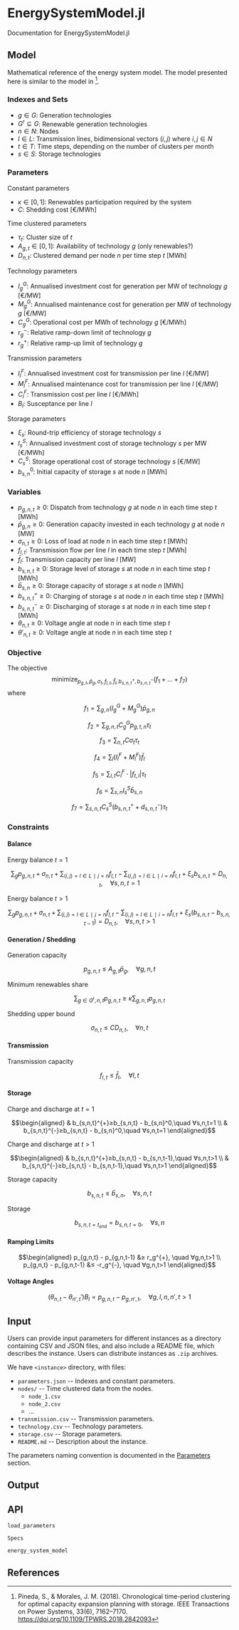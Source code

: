 # EnergySystemModel.jl
Documentation for EnergySystemModel.jl


## Model
Mathematical reference of the energy system model. The model presented here is similar to the model in [^1].

### Indexes and Sets
*  $g∈G$: Generation technologies
*  $G^r⊆G$: Renewable generation technologies
*  $n∈N$: Nodes
*  $l∈L$: Transmission lines, bidimensional vectors $(i,j)$ where $i,j∈N$
*  $t∈T$: Time steps, depending on the number of clusters per month
*  $s∈S$: Storage technologies

### Parameters
Constant parameters

*  $κ∈[0,1]$: Renewables participation required by the system
*  $C$: Shedding cost [€/MWh]

Time clustered parameters

*  $τ_{t}$: Cluster size of $t$
*  $A_{g,t}∈[0,1]$: Availability of technology $g$ (only renewables?)
*  $D_{n,t}$: Clustered demand per node $n$ per time step $t$  [MWh]

Technology parameters

*  $I_g^G$: Annualised investment cost for generation per MW of technology $g$ [€/MW]
*  $M_g^G$: Annualised maintenance cost for generation per MW of technology $g$ [€/MW]
*  $C_g^G$: Operational cost per MWh of technology $g$ [€/MWh]
*  $r_g^{-}$: Relative ramp-down limit of technology $g$
*  $r_g^{+}$: Relative ramp-up limit of technology $g$

Transmission parameters

*  $I_l^F$: Annualised investment cost for transmission per line $l$ [€/MW]
*  $M_l^F$: Annualised maintenance cost for transmission per line $l$ [€/MW]
*  $C_l^F$: Transmission cost per line $l$ [€/MWh]
*  $B_l$: Susceptance per line $l$

Storage parameters

*  $ξ_s$: Round-trip efficiency of storage technology $s$
*  $I_s^S$: Annualised investment cost of storage technology $s$ per MW [€/MWh]
*  $C_s^S$: Storage operational cost of storage technology $s$ [€/MW]
*  $b_{s,n}^0$: Initial capacity of storage $s$ at node $n$ [MWh]


### Variables
*  $p_{g,n,t}≥0$: Dispatch from technology $g$ at node $n$ in each time step $t$ [MWh]
*  $\bar{p}_{g,n}≥0$: Generation capacity invested in each technology $g$ at node $n$ [MW]
*  $σ_{n,t}≥0$: Loss of load at node $n$ in each time step $t$ [MWh]
*  $f_{l,t}$: Transmission flow per line $l$ in each time step $t$ [MWh]
*  $\bar{f}_l$: Transmission capacity per line $l$ [MW]
*  $b_{s,n,t}≥0$: Storage level of storage $s$ at node $n$ in each time step $t$ [MWh]
*  $\bar{b}_{s,n}≥0$: Storage capacity of storage $s$ at node $n$ [MWh]
*  $b_{s,n,t}^{+}≥0$: Charging of storage $s$ at node $n$ in each time step $t$ [MWh]
*  $b_{s,n,t}^{-}≥0$: Discharging of storage $s$ at node $n$ in each time step $t$ [MWh]
*  $θ_{n,t}≥0$: Voltage angle at node $n$ in each time step $t$
*  $θ'_{n,t}≥0$: Voltage angle at node $n$ in each time step $t$

### Objective
The objective
$$\mathrm{minimize}_{p_{g,t}, \bar{p}_g, σ_{t}, f_{l,t}, \bar{f}_l, b_{s,n,t}^{+}, b_{s,n,t}^{-}} (f_1 + ... + f_7)$$
where

$$f_1=\sum_{g,n} (I_g^G+M_g^G)\bar{p}_{g,n}$$

$$f_2=\sum_{g,n,t} C_g^G p_{g,t,n} τ_{t}$$

$$f_3=\sum_{n,t} C σ_{t} τ_{t}$$

$$f_4=\sum_{l} (I_l^F+M_l^F) \bar{f}_l$$

$$f_5=\sum_{l,t} C_l^F ⋅ |f_{t,l}| τ_{t}$$

$$f_6=\sum_{s,n} I_s^S \bar{b}_{s,n}$$

$$f_7=\sum_{s,n,t} C_s^S (b_{s,n,t}^{+}+d_{s,n,t}^{-}) τ_{t}$$


### Constraints
#### Balance
Energy balance $t=1$

$$\sum_{g} p_{g,n,t} + σ_{n,t} + \sum_{(i,j)=l∈L∣j=n} f_{l,t} - \sum_{(i,j)=l∈L∣i=n} f_{l,t} + ξ_s b_{s,n,t} = D_{n,t},\quad ∀s,n,t=1$$

Energy balance $t>1$

$$\sum_{g} p_{g,n,t} + σ_{n,t} + \sum_{(i,j)=l∈L∣j=n} f_{l,t} - \sum_{(i,j)=l∈L∣i=n} f_{l,t} + ξ_s (b_{s,n,t}-b_{s,n,t-1}) = D_{n,t},\quad ∀s,n,t>1$$

#### Generation / Shedding
Generation capacity

$$p_{g,n,t} ≤ A_{g,t} \bar{p}_g,\quad ∀g,n,t$$

Minimum renewables share

$$\sum_{g∈G^r,n,t} p_{g,n,t} ≥ κ \sum_{g,n,t} p_{g,n,t}$$

Shedding upper bound

$$σ_{n,t} ≤ C D_{n,t},\quad ∀n,t$$

#### Transmission
Transmission capacity

$$f_{l,t} ≤ \bar{f}_l,\quad ∀l,t$$

#### Storage
Charge and discharge at $t=1$

$$\begin{aligned}
& b_{s,n,t}^{+}≥b_{s,n,t} - b_{s,n}^0,\quad ∀s,n,t=1 \\
& b_{s,n,t}^{-}≥b_{s,n,t} - b_{s,n}^0,\quad ∀s,n,t=1
\end{aligned}$$

Charge and discharge at $t>1$

$$\begin{aligned}
& b_{s,n,t}^{+}≥b_{s,n,t} - b_{s,n,t-1},\quad ∀s,n,t>1 \\
& b_{s,n,t}^{-}≥b_{s,n,t} - b_{s,n,t-1},\quad ∀s,n,t>1
\end{aligned}$$

Storage capacity

$$b_{s,n,t}≤\bar{b}_{s,n},\quad ∀s,n,t$$

Storage

$$b_{s,n,t=t_{end}} = b_{s,n,t=0},\quad ∀s,n$$


#### Ramping Limits

$$\begin{aligned}
p_{g,n,t} - p_{g,n,t-1} &≥ r_g^{+}, \quad ∀g,n,t>1 \\
p_{g,n,t} - p_{g,n,t-1} &≤ -r_g^{-}, \quad ∀g,n,t>1
\end{aligned}$$

#### Voltage Angles

$$(θ_{n,t} - θ_{n',t}') B_l = p_{g,n,t} - p_{g,n',t}, \quad ∀g,l,n,n',t>1$$


## Input
Users can provide input parameters for different instances as a directory containing CSV and JSON files, and also include a README file, which describes the instance. Users can distribute instances as `.zip` archives.

We have `<instance>` directory, with files:

- `parameters.json` -- Indexes and constant parameters.
- `nodes/` -- Time clustered data from the nodes.
  - `node_1.csv`
  - `node_2.csv`
  - ...
- `transmission.csv` -- Transmission parameters.
- `technology.csv` -- Technology parameters.
- `storage.csv` -- Storage parameters.
- `README.md` -- Description about the instance.

The parameters naming convention is documented in the [Parameters](#parameters) section.


## Output


## API
```@docs
load_parameters
```

```@docs
Specs
```

```@docs
energy_system_model
```

## References

[^1]: Pineda, S., & Morales, J. M. (2018). Chronological time-period clustering for optimal capacity expansion planning with storage. IEEE Transactions on Power Systems, 33(6), 7162–7170. https://doi.org/10.1109/TPWRS.2018.2842093
